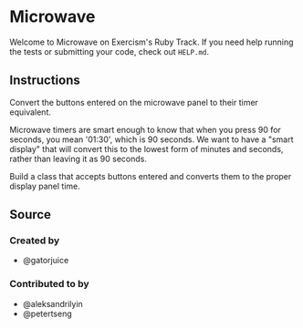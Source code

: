 # Microwave

Welcome to Microwave on Exercism's Ruby Track.
If you need help running the tests or submitting your code, check out `HELP.md`.

## Instructions

Convert the buttons entered on the microwave panel to their timer equivalent.

Microwave timers are smart enough to know that when you press 90 for seconds, you mean '01:30', which is 90 seconds. We want to have a "smart display" that will convert this to the lowest form of minutes and seconds, rather than leaving it as 90 seconds.

Build a class that accepts buttons entered and converts them to the proper display panel time.

## Source

### Created by

- @gatorjuice

### Contributed to by

- @aleksandrilyin
- @petertseng